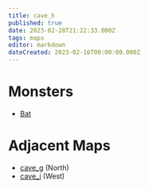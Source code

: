 ```yaml
---
title: cave_h
published: true
date: 2023-02-28T21:22:33.000Z
tags: maps
editor: markdown
dateCreated: 2023-02-16T00:00:00.000Z
---
```



# Monsters
 * [Bat](/monsters/bat)

# Adjacent Maps
 * [cave_g](/maps/cave_g) (North)
 * [cave_i](/maps/cave_i) (West)
